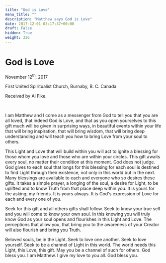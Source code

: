 ```yaml
---
title: "God is Love"
menu_title: ""
description: "Matthew says God is Love"
date: 2017-12-01 03:17:37+00:00
draft: False
hidden: True
weight: 326
---
```

# God is Love

November 12<sup>th</sup>, 2017

First United Spiritualist Church, Burnaby, B. C. Canada

Received by Al Fike.

 

I am Matthew and I come as a messenger from God to tell you that you are all loved, that indeed God is Love, and that as you open yourselves to this gift much will be given in surprising ways, in beautiful events within your life that will bring inspiration, that will bring wisdom, that will bring deep understanding and will teach you how to bring Love from your soul to others. 

This Light and Love that will build within you will act to ignite a blessing for those whom you love and those who are within your circles. This gift awaits every soul, no matter their condition at this moment. God does not judge. God gives to each soul that longs for this blessing for each soul is destined to find Light through their existence, not only in this world but in the next. Many blessings are available to each and everyone who so desires these gifts. It takes a simple prayer, a longing of the soul, a desire for Light, to be uplifted and to know Truth from that place deep within you. It is yours for the asking, my friends. It is yours always. It is God's expression of Love for each and every one of you. 

Seek for this gift and all others gifts shall follow. Seek to know your true self and you will come to know your own soul. In this knowing you will truly know God as your soul opens and flourishes in this Light and Love. The perceptions that allow you, that bring you to the awareness of your Creator will also flourish and bring you Truth.

Beloved souls, be in the Light. Seek to love one another. Seek to love yourself. Seek to be a channel of Light in this world. The world needs this Light, this Love, this gift. May you be a channel of such for others. God bless you. I am Matthew. I give my love to you all. God bless you.

